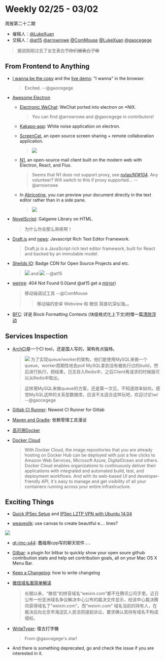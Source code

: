 # Weekly 02/25 - 03/02

周报第二十二期

- 催稿人：[@LukeXuan](https://github.com/LukeXuan)
- 交稿人：[@at15](https://github.com/at15) [@arrowrowe](https://github.com/arrowrowe) [@ComMouse](https://github.com/ComMouse) [@LukeXuan](https://github.com/LukeXuan) [@gaocegege](https://github.com/gaocegege)

> 据说刚刚过去了女生表白节~~你们被表白了嘛~~

## From Frontend to Anything

-	[I wanna be the copy](https://github.com/copy/iwbtc) and the [live demo](http://copy.sh/iw/):  "I wanna" in the browser.

	>	Excited. --@gaocegege

-	[Awesome Electron](https://github.com/sindresorhus/awesome-electron)

	-	[Electronic WeChat](https://github.com/geeeeeeeeek/electronic-wechat): WeChat ported into electron on *NIX. 

		>	You can find @arrowrowe and @gaocegege in contributors!

	-	[Kakapo-app](https://github.com/bluedaniel/Kakapo-app): White noise application on electron.

	-	[ScreenCat](https://github.com/maxogden/screencat), an open source screen sharing + remote collaboration application. 

		>	[![](https://github.com/maxogden/screencat/raw/master/img/Icon@2x.png)](https://github.com/maxogden/screencat/raw/master/img/Icon@2x.png)

	-	[N1](https://github.com/nylas/N1), an open-source mail client built on the modern web with Electron, React, and Flux.
	
		>	Seems that N1 does not support proxy, see [nylas/N1#104](https://github.com/nylas/N1/issues/104). Any volunteer? Will switch to this if proxy supported... --@arrowrowe

	-	In [Abricotine](https://github.com/brrd/Abricotine), you can preview your document directly in the text editor rather than in a side pane.

		>	![](https://camo.githubusercontent.com/7e235f649b41fb1d8f67587c5e246b4276b5912c/687474703a2f2f61627269636f74696e652e627272642e66722f696d672f77696e646f772d707265766965772d322e706e67)

-	[NovelScript](https://github.com/yinyanfr/NovelScript/): Galgame Library on HTML.

	>	为什么你会那么熟练啊！

-	[Draft.js](https://github.com/facebook/draft-js) and [news](https://code.facebook.com/posts/1684092755205505/facebook-open-sources-rich-text-editor-framework-draft-js): Javascript Rich Text Editor Framework.

	>	Draft.js is a JavaScript rich text editor framework, built for React and backed by an immutable model.

-	[Sheilds IO](http://shields.io/): Badge CDN for Open Source Projects and etc.

	>	![](https://camo.githubusercontent.com/13ddcd4c7561ee94ec19ecb941a2d264a292768e/68747470733a2f2f696d672e736869656c64732e696f2f62616467652f6d6965322d6561742d677265656e2e737667) and ![](https://camo.githubusercontent.com/39ac871326aebf74d1367f3a8355d5180e2097e5/68747470733a2f2f696d672e736869656c64732e696f2f62616467652f636563652d686f6c652d7265642e737667) --@at15

-	[weinre](http://people.apache.org/~pmuellr/weinre/docs/latest/): 404 Not Found 0.0(and @at15 get a [mirror](https://github.com/apache/cordova-weinre))

	>	移动端调试工具 --@ComMouse
	>	>	移动端的安卓 Webview 和 微信 简直坑深似海。。

-	[BFC](http://kayosite.com/block-formatting-contexts-in-detail.html): 详说 Block Formatting Contexts (块级格式化上下文)附赠一篇[清除浮动](http://www.cnblogs.com/lhb25/p/story-of-clear-float.html)

## Services Inspection

-	[ArchCI](https://github.com/ArchCI/archci)是一个CI tool，还是国人写的，架构有点独特。

	>	![](https://cloud.githubusercontent.com/assets/5100735/13308710/bd7dd788-dbb0-11e5-8ad5-c0be5ee53fc4.png)
	>	为了实现queue/worker的架构，他们是使用MySQL来做一个queue，worker周期性地去poll MySQL拿到没有被执行过的build，然后进行执行，把结果，日志存入Redis中，之后Client再请求的时候就可以从Redis中取出。

	>	这样用MySQL来做queue的方案，还是第一次见，不知道效率如何。感觉MySQL这样的关系型数据库，应该不太适合这样玩吧，欢迎讨论\w/ --@gaocegege

-	[Gitlab CI Runner](https://gitlab.com/gitlab-org/gitlab-ci-multi-runner): Newest CI Runner for Gitlab

-	[Maven and Gradle](http://jolestar.com/dependency-management-tools-maven-gradle/): 依赖管理工具漫谈

-	[高可用Docker](http://www.epubit.com.cn/book/details/4374)

- [Docker Cloud](https://cloud.docker.com/)

	>	With Docker Cloud, the image repositories that you are already hosting on Docker Hub can be deployed with just a few clicks to Amazon Web Services, Microsoft Azure, DigitalOcean and others. Docker Cloud enables organizations to continuously deliver their applications with integrated and automated build, test, and deployment workflows. And with its web-based UI and developer-friendly API, it's easy to manage and get visibility of all your containers running across your entire infrastructure.

## Exciting Things

-	[Quick IPSec Setup](https://github.com/hwdsl2/setup-ipsec-vpn) and [IPSec L2TP VPN with Ubuntu 14.04](https://github.com/hwdsl2/setup-ipsec-vpn)

-	[weavesilk](http://weavesilk.com/): use canvas to create beautiful e.... lines?

![](https://cloud.githubusercontent.com/assets/5621298/13325306/383f3168-dc1c-11e5-8e7a-d72e7f794004.png)

-	[qt-imc-x44](https://github.com/xsfour/qt-imc): 蠢福用cpp写的聊天软件.....

-	[Gitbar](https://github.com/Shikkic/gitbar): a plugin for bitbar to quickly show your open soure github contribution stats and help set contribution goals, all on your Mac OS X Menu Bar.

-	[Keep a Changelog](http://keepachangelog.com/): how to write changelog

-	[微信域名案简单解读](http://blog.shiyuhang.org/?p=3415)

	>	长期以来，“微信”的拼音域名“weixin.com”都不在腾讯公司手里。近日公布一份亚洲域名争议解决中心公布的裁决文件显示，经该中心裁决腾讯获得域名了“weixin.com”。而“weixin.com” 域名当前的持有人，在裁决后向北京市海淀区人民法院提起诉讼，要求确认其持有域名不构成侵权。
	
-	[WriteTyper](https://github.com/Urinx/WriteTyper): 復古打字機

	> From @gaocegege's star!
	
-	And there is something deprecated, go and check the issue if you are interested in it.
